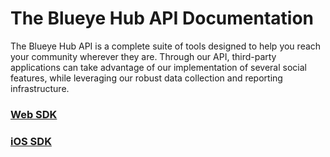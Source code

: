 # The Blueye Hub API Documentation

The Blueye Hub API is a complete suite of tools designed to help you reach your community wherever they are. Through our API, third-party applications can take advantage of our implementation of several social features, while leveraging our robust data collection and reporting infrastructure.

### <a href="https://github.com/blueyeco/hub-api/blob/master/sections/javascript-sdk.md">Web SDK</a>

### <a href="https://github.com/blueyeco/hub-api/blob/master/sections/ios-sdk.md">iOS SDK</a>
